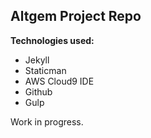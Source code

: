 ## Altgem Project Repo

**Technologies used:**

* Jekyll
* Staticman
* AWS Cloud9 IDE
* Github
* Gulp

Work in progress.

